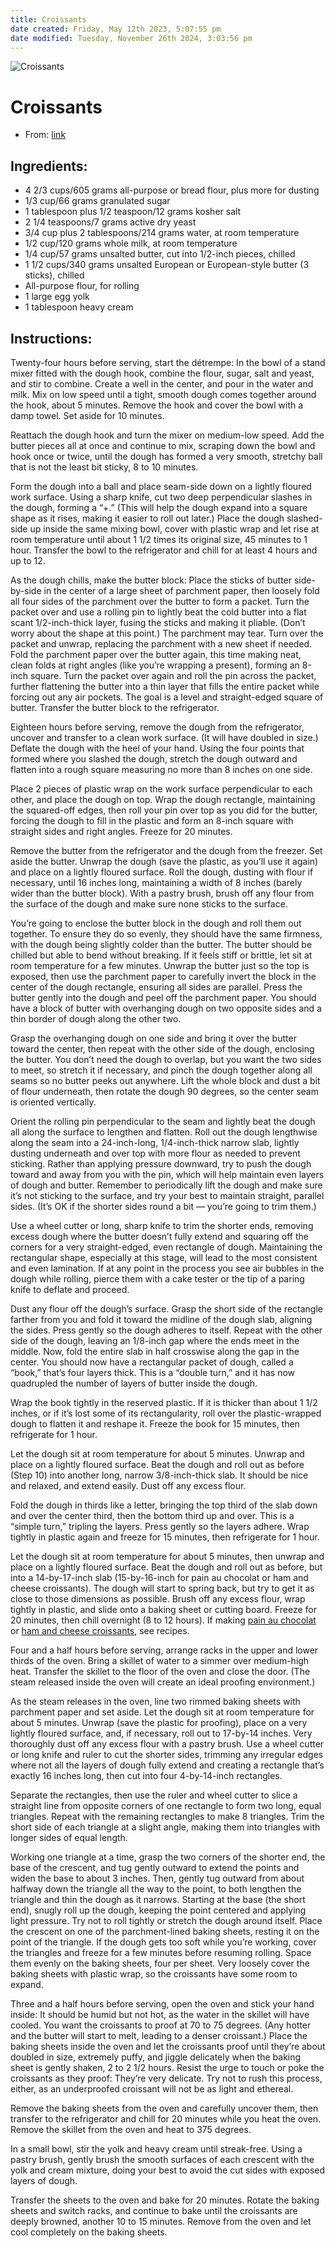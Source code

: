 ```yaml
---
title: Croissants
date created: Friday, May 12th 2023, 5:07:55 pm
date modified: Tuesday, November 26th 2024, 3:03:56 pm
---
```


![Croissants](https://static01.nyt.com/images/2021/04/07/dining/06croissantsrex1/merlin_184841898_ccc8fb62-ee41-44e8-9ddf-b95b198b88db-articleLarge.jpg)

# Croissants

- From: [link](https://cooking.nytimes.com/recipes/1022053-croissants)

## Ingredients:

- 4 2/3 cups/605 grams all-purpose or bread flour, plus more for dusting
- 1/3 cup/66 grams granulated sugar
- 1 tablespoon plus 1/2 teaspoon/12 grams kosher salt
- 2 1/4 teaspoons/7 grams active dry yeast
- 3/4 cup plus 2 tablespoons/214 grams water, at room temperature
- 1/2 cup/120 grams whole milk, at room temperature
- 1/4 cup/57 grams unsalted butter, cut into 1/2-inch pieces, chilled
- 1 1/2 cups/340 grams unsalted European or European-style butter (3 sticks), chilled
- All-purpose flour, for rolling
- 1 large egg yolk
- 1 tablespoon heavy cream

## Instructions:

Twenty-four hours before serving, start the détrempe: In the bowl of a stand mixer fitted with the dough hook, combine the flour, sugar, salt and yeast, and stir to combine. Create a well in the center, and pour in the water and milk. Mix on low speed until a tight, smooth dough comes together around the hook, about 5 minutes. Remove the hook and cover the bowl with a damp towel. Set aside for 10 minutes.

Reattach the dough hook and turn the mixer on medium-low speed. Add the butter pieces all at once and continue to mix, scraping down the bowl and hook once or twice, until the dough has formed a very smooth, stretchy ball that is not the least bit sticky, 8 to 10 minutes.

Form the dough into a ball and place seam-side down on a lightly floured work surface. Using a sharp knife, cut two deep perpendicular slashes in the dough, forming a “+.” (This will help the dough expand into a square shape as it rises, making it easier to roll out later.) Place the dough slashed-side up inside the same mixing bowl, cover with plastic wrap and let rise at room temperature until about 1 1/2 times its original size, 45 minutes to 1 hour. Transfer the bowl to the refrigerator and chill for at least 4 hours and up to 12.

As the dough chills, make the butter block: Place the sticks of butter side-by-side in the center of a large sheet of parchment paper, then loosely fold all four sides of the parchment over the butter to form a packet. Turn the packet over and use a rolling pin to lightly beat the cold butter into a flat scant 1/2-inch-thick layer, fusing the sticks and making it pliable. (Don’t worry about the shape at this point.) The parchment may tear. Turn over the packet and unwrap, replacing the parchment with a new sheet if needed. Fold the parchment paper over the butter again, this time making neat, clean folds at right angles (like you’re wrapping a present), forming an 8-inch square. Turn the packet over again and roll the pin across the packet, further flattening the butter into a thin layer that fills the entire packet while forcing out any air pockets. The goal is a level and straight-edged square of butter. Transfer the butter block to the refrigerator.

Eighteen hours before serving, remove the dough from the refrigerator, uncover and transfer to a clean work surface. (It will have doubled in size.) Deflate the dough with the heel of your hand. Using the four points that formed where you slashed the dough, stretch the dough outward and flatten into a rough square measuring no more than 8 inches on one side.

Place 2 pieces of plastic wrap on the work surface perpendicular to each other, and place the dough on top. Wrap the dough rectangle, maintaining the squared-off edges, then roll your pin over top as you did for the butter, forcing the dough to fill in the plastic and form an 8-inch square with straight sides and right angles. Freeze for 20 minutes.

Remove the butter from the refrigerator and the dough from the freezer. Set aside the butter. Unwrap the dough (save the plastic, as you’ll use it again) and place on a lightly floured surface. Roll the dough, dusting with flour if necessary, until 16 inches long, maintaining a width of 8 inches (barely wider than the butter block). With a pastry brush, brush off any flour from the surface of the dough and make sure none sticks to the surface.

You’re going to enclose the butter block in the dough and roll them out together. To ensure they do so evenly, they should have the same firmness, with the dough being slightly colder than the butter. The butter should be chilled but able to bend without breaking. If it feels stiff or brittle, let sit at room temperature for a few minutes. Unwrap the butter just so the top is exposed, then use the parchment paper to carefully invert the block in the center of the dough rectangle, ensuring all sides are parallel. Press the butter gently into the dough and peel off the parchment paper. You should have a block of butter with overhanging dough on two opposite sides and a thin border of dough along the other two.

Grasp the overhanging dough on one side and bring it over the butter toward the center, then repeat with the other side of the dough, enclosing the butter. You don’t need the dough to overlap, but you want the two sides to meet, so stretch it if necessary, and pinch the dough together along all seams so no butter peeks out anywhere. Lift the whole block and dust a bit of flour underneath, then rotate the dough 90 degrees, so the center seam is oriented vertically.

Orient the rolling pin perpendicular to the seam and lightly beat the dough all along the surface to lengthen and flatten. Roll out the dough lengthwise along the seam into a 24-inch-long, 1/4-inch-thick narrow slab, lightly dusting underneath and over top with more flour as needed to prevent sticking. Rather than applying pressure downward, try to push the dough toward and away from you with the pin, which will help maintain even layers of dough and butter. Remember to periodically lift the dough and make sure it’s not sticking to the surface, and try your best to maintain straight, parallel sides. (It’s OK if the shorter sides round a bit — you’re going to trim them.)

Use a wheel cutter or long, sharp knife to trim the shorter ends, removing excess dough where the butter doesn’t fully extend and squaring off the corners for a very straight-edged, even rectangle of dough. Maintaining the rectangular shape, especially at this stage, will lead to the most consistent and even lamination. If at any point in the process you see air bubbles in the dough while rolling, pierce them with a cake tester or the tip of a paring knife to deflate and proceed.

Dust any flour off the dough’s surface. Grasp the short side of the rectangle farther from you and fold it toward the midline of the dough slab, aligning the sides. Press gently so the dough adheres to itself. Repeat with the other side of the dough, leaving an 1/8-inch gap where the ends meet in the middle. Now, fold the entire slab in half crosswise along the gap in the center. You should now have a rectangular packet of dough, called a “book,” that’s four layers thick. This is a “double turn,” and it has now quadrupled the number of layers of butter inside the dough.

Wrap the book tightly in the reserved plastic. If it is thicker than about 1 1/2 inches, or if it’s lost some of its rectangularity, roll over the plastic-wrapped dough to flatten it and reshape it. Freeze the book for 15 minutes, then refrigerate for 1 hour.

Let the dough sit at room temperature for about 5 minutes. Unwrap and place on a lightly floured surface. Beat the dough and roll out as before (Step 10) into another long, narrow 3/8-inch-thick slab. It should be nice and relaxed, and extend easily. Dust off any excess flour.

Fold the dough in thirds like a letter, bringing the top third of the slab down and over the center third, then the bottom third up and over. This is a “simple turn,” tripling the layers. Press gently so the layers adhere. Wrap tightly in plastic again and freeze for 15 minutes, then refrigerate for 1 hour.

Let the dough sit at room temperature for about 5 minutes, then unwrap and place on a lightly floured surface. Beat the dough and roll out as before, but into a 14-by-17-inch slab (15-by-16-inch for pain au chocolat or ham and cheese croissants). The dough will start to spring back, but try to get it as close to those dimensions as possible. Brush off any excess flour, wrap tightly in plastic, and slide onto a baking sheet or cutting board. Freeze for 20 minutes, then chill overnight (8 to 12 hours). If making <a href="https://cooking.nytimes.com/recipes/1022057-pain-au-chocolat">pain au chocolat</a> or <a href="https://cooking.nytimes.com/recipes/1022058-ham-and-cheese-croissants">ham and cheese croissants</a>, see recipes.

Four and a half hours before serving, arrange racks in the upper and lower thirds of the oven. Bring a skillet of water to a simmer over medium-high heat. Transfer the skillet to the floor of the oven and close the door. (The steam released inside the oven will create an ideal proofing environment.)

As the steam releases in the oven, line two rimmed baking sheets with parchment paper and set aside. Let the dough sit at room temperature for about 5 minutes. Unwrap (save the plastic for proofing), place on a very lightly floured surface, and, if necessary, roll out to 17-by-14 inches. Very thoroughly dust off any excess flour with a pastry brush. Use a wheel cutter or long knife and ruler to cut the shorter sides, trimming any irregular edges where not all the layers of dough fully extend and creating a rectangle that’s exactly 16 inches long, then cut into four 4-by-14-inch rectangles.

Separate the rectangles, then use the ruler and wheel cutter to slice a straight line from opposite corners of one rectangle to form two long, equal triangles. Repeat with the remaining rectangles to make 8 triangles. Trim the short side of each triangle at a slight angle, making them into triangles with longer sides of equal length.

Working one triangle at a time, grasp the two corners of the shorter end, the base of the crescent, and tug gently outward to extend the points and widen the base to about 3 inches. Then, gently tug outward from about halfway down the triangle all the way to the point, to both lengthen the triangle and thin the dough as it narrows. Starting at the base (the short end), snugly roll up the dough, keeping the point centered and applying light pressure. Try not to roll tightly or stretch the dough around itself. Place the crescent on one of the parchment-lined baking sheets, resting it on the point of the triangle. If the dough gets too soft while you’re working, cover the triangles and freeze for a few minutes before resuming rolling. Space them evenly on the baking sheets, four per sheet. Very loosely cover the baking sheets with plastic wrap, so the croissants have some room to expand.

Three and a half hours before serving, open the oven and stick your hand inside: It should be humid but not hot, as the water in the skillet will have cooled. You want the croissants to proof at 70 to 75 degrees. (Any hotter and the butter will start to melt, leading to a denser croissant.) Place the baking sheets inside the oven and let the croissants proof until they’re about doubled in size, extremely puffy, and jiggle delicately when the baking sheet is gently shaken, 2 to 2 1/2 hours. Resist the urge to touch or poke the croissants as they proof: They’re very delicate. Try not to rush this process, either, as an underproofed croissant will not be as light and ethereal.

Remove the baking sheets from the oven and carefully uncover them, then transfer to the refrigerator and chill for 20 minutes while you heat the oven. Remove the skillet from the oven and heat to 375 degrees.

In a small bowl, stir the yolk and heavy cream until streak-free. Using a pastry brush, gently brush the smooth surfaces of each crescent with the yolk and cream mixture, doing your best to avoid the cut sides with exposed layers of dough.

Transfer the sheets to the oven and bake for 20 minutes. Rotate the baking sheets and switch racks, and continue to bake until the croissants are deeply browned, another 10 to 15 minutes. Remove from the oven and let cool completely on the baking sheets.
